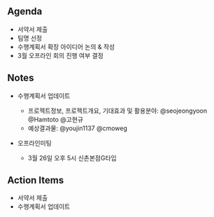 ## Agenda
- 서약서 제출
- 팀명 선정
- 수행계획서 확장 아이디어 논의 & 작성
- 3월 오프라인 회의 진행 여부 결정

## Notes
- 수행계획서 업데이트
  - 프로젝트정보, 프로젝트개요, 기대효과 및 활용분야: @seojeongyoon @Hamtoto @고현규
  - 예상결과물: @youjin1137 @cmoweg

- 오프라인미팅
  - 3월 26일 오후 5시 신촌본점G타입
 
## Action Items
- 서약서 제출
- 수행계획서 업데이트
